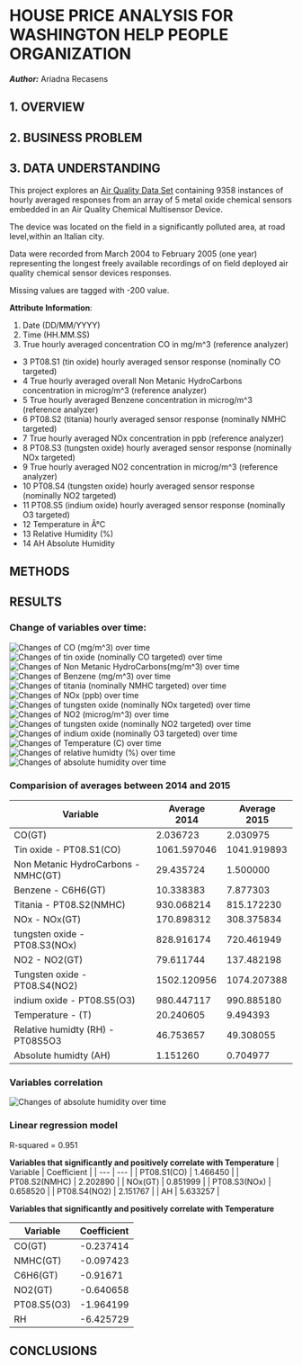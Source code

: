 # HOUSE PRICE ANALYSIS FOR WASHINGTON HELP PEOPLE ORGANIZATION

***Author:*** Ariadna Recasens





## 1. OVERVIEW

## 2. BUSINESS PROBLEM

## 3. DATA UNDERSTANDING
This project explores an [Air Quality Data Set](https://archive.ics.uci.edu/ml/datasets/Air+Quality) containing 9358 instances of hourly averaged responses from an array of 5 metal oxide chemical sensors embedded in an Air Quality Chemical Multisensor Device. 

The device was located on the field in a significantly polluted area, at road level,within an Italian city. 

Data were recorded from March 2004 to February 2005 (one year) representing the longest freely available recordings of on field deployed air quality chemical sensor devices responses. 

Missing values are tagged with -200 value.

**Attribute Information**:
1. Date (DD/MM/YYYY)
1. Time (HH.MM.SS)
1. True hourly averaged concentration CO in mg/m^3 (reference analyzer)
* 3 PT08.S1 (tin oxide) hourly averaged sensor response (nominally CO targeted)
* 4 True hourly averaged overall Non Metanic HydroCarbons concentration in microg/m^3 (reference analyzer)
* 5 True hourly averaged Benzene concentration in microg/m^3 (reference analyzer)
* 6 PT08.S2 (titania) hourly averaged sensor response (nominally NMHC targeted)
* 7 True hourly averaged NOx concentration in ppb (reference analyzer)
* 8 PT08.S3 (tungsten oxide) hourly averaged sensor response (nominally NOx targeted)
* 9 True hourly averaged NO2 concentration in microg/m^3 (reference analyzer)
* 10 PT08.S4 (tungsten oxide) hourly averaged sensor response (nominally NO2 targeted)
* 11 PT08.S5 (indium oxide) hourly averaged sensor response (nominally O3 targeted)
* 12 Temperature in Â°C
* 13 Relative Humidity (%)
* 14 AH Absolute Humidity

## METHODS 




## RESULTS

### Change of variables over time:

![Changes of CO (mg/m^3) over time](./images/COGT.png)
![Changes of tin oxide (nominally CO targeted) over time](./images/PT08S1CO.png)
![Changes of Non Metanic HydroCarbons(mg/m^3) over time](./images/NMHCGT.png)
![Changes of Benzene (mg/m^3) over time](./images/C6H6GT.png)
![Changes of titania (nominally NMHC targeted) over time](./images/PT08S2NMHC.png)
![Changes of NOx (ppb) over time](./images/NOxGT.png)
![Changes of tungsten oxide (nominally NOx targeted) over time](./images/PT08S3NOx.png)
![Changes of NO2 (microg/m^3) over time](./images/NO2GT.png)
![Changes of tungsten oxide (nominally NO2 targeted) over time](./images/PT08S4NO2.png)
![Changes of indium oxide (nominally O3 targeted) over time](./images/PT08S5O3.png)
![Changes of Temperature (C) over time](./images/T.png)
![Changes of relative humidty (%) over time](./images/RH.png)
![Changes of absolute humidity over time](./images/AH.png)

### Comparision of averages between 2014 and 2015 
| Variable | Average 2014 | Average 2015 |
| --- | --- | --- |
| CO(GT) | 2.036723 | 2.030975 |
| Tin oxide - PT08.S1(CO) | 1061.597046 | 1041.919893 |
| Non Metanic HydroCarbons - NMHC(GT) | 29.435724 |1.500000 |
| Benzene - C6H6(GT) | 10.338383 | 7.877303 |
| Titania - PT08.S2(NMHC) | 930.068214 | 815.172230 |
| NOx - NOx(GT) | 170.898312 | 308.375834 |
| tungsten oxide - PT08.S3(NOx)| 828.916174 | 720.461949 |
| NO2 - NO2(GT) | 79.611744 | 137.482198 |
| Tungsten oxide -  PT08.S4(NO2)| 1502.120956 | 1074.207388 |
| indium oxide - PT08.S5(O3) | 980.447117 | 990.885180 |
| Temperature - (T) | 20.240605 | 9.494393 |
| Relative humidty (RH)  - PT08S5O3 | 46.753657 | 49.308055 |
| Absolute humidty (AH) | 1.151260 | 0.704977 |

### Variables correlation

![Changes of absolute humidity over time](./images/heatmap.png)

### Linear regression model
R-squared = 0.951

**Variables that significantly and positively correlate with Temperature** 
| Variable | Coefficient |
| --- | --- | 
| PT08.S1(CO) | 1.466450 |
| PT08.S2(NMHC) | 2.202890 |
| NOx(GT) | 0.851999 |
| PT08.S3(NOx) | 0.658520 |
| PT08.S4(NO2) | 2.151767 |
| AH | 5.633257 |



**Variables that significantly and positively correlate with Temperature** 

| Variable | Coefficient |
| --- | --- |
| CO(GT) | -0.237414 |
| NMHC(GT) | -0.097423 |
| C6H6(GT) | -0.91671 |
| NO2(GT) | -0.640658 |
| PT08.S5(O3) | -1.964199 |
| RH | -6.425729 |



## CONCLUSIONS



